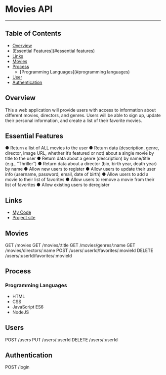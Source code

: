 # Movies API
-----------

## Table of Contents
- [Overview](#overview)
- [Essential Features](#essential features)
- [Links](#links)
- [Movies](movies)
- [Process](#process)
  - [Programming Languages](#programming languages)
- [User](#users)
- [Authentication](#authentication)


## Overview
This a web application will provide users with access to information about different
movies, directors, and genres. Users will be able to sign up, update their
personal information, and create a list of their favorite movies.


## Essential Features
  ● Return a list of ALL movies to the user
  ● Return data (description, genre, director, image URL, whether it’s featured or not) about a
  single movie by title to the user
  ● Return data about a genre (description) by name/title (e.g., “Thriller”)
  ● Return data about a director (bio, birth year, death year) by name
  ● Allow new users to register
  ● Allow users to update their user info (username, password, email, date of birth)
  ● Allow users to add a movie to their list of favorites
  ● Allow users to remove a movie from their list of favorites
  ● Allow existing users to deregister


## Links
 - [My Code](https://github.com/Yafet4275/movie_api)
 - [Project site]()


## Movies
  GET /movies
  GET /movies/:title
  GET /movies/genres/:name
  GET /movies/directors/:name
  POST /users/:userId/favorites/:movieId
  DELETE /users/:userId/favorites/:movieId


## Process
### Programming Languages
 - HTML
 - CSS
 - JavaScript ES6
 - NodeJS


## Users
  POST /users
  PUT /users/:userId
  DELETE /users/:userId

## Authentication
  POST /login




